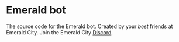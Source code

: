 # Emerald bot

The source code for the Emerald bot. Created by your *best* friends at Emerald City. Join the Emerald City [Discord](https://discord.gg/emeraldcity). 

